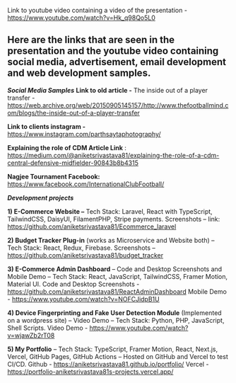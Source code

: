 Link to youtube video containing a video of the presentation - https://www.youtube.com/watch?v=Hk_q98Qo5L0

## Here are the links that are seen in the presentation and the youtube video containing social media, advertisement, email development and web development samples. ##




_**Social Media Samples**_
**Link to old article -** The inside out of a player transfer - https://web.archive.org/web/20150905145157/http://www.thefootballmind.com/blogs/the-inside-out-of-a-player-transfer 

**Link to clients instagram -** https://www.instagram.com/parthsaytaphotography/

**Explaining the role of CDM Article Link** : https://medium.com/@aniketsrivastava81/explaining-the-role-of-a-cdm-central-defensive-midfielder-90843b8b4315

**Nagjee Tournament Facebook:**  https://www.facebook.com/InternationalClubFootball/ 

_**Development projects**_ 

**1) E-Commerce Website –**  Tech Stack: Laravel, React with TypeScript, TailwindCSS, DaisyUI, FilamentPHP, Stripe payments.
Screenshots – link: https://github.com/aniketsrivastava81/Ecommerce_laravel

**2) Budget Tracker Plug-in** (works as Microservice and Website both) – Tech Stack: React, Redux, Firebase.
Screenshots – https://github.com/aniketsrivastava81/budget_tracker

**3) E-Commerce Admin Dashboard** – Code and Desktop Screenshots and Mobile Demo – Tech Stack: React, JavaScript, TailwindCSS, Framer Motion, Material UI.
Code and Desktop Screenshots - https://github.com/aniketsrivastava81/ReactAdminDashboard
Mobile Demo - https://www.youtube.com/watch?v=NOFCJidpB1U

**4) Device Fingerprinting and Fake User Detection Module** (Implemented on a wordpress site) –  Video Demo – Tech Stack: Python, PHP, JavaScript, Shell Scripts.
Video Demo - https://www.youtube.com/watch?v=wjawZb2rT08

**5) My Portfolio** – Tech Stack: TypeScript, Framer Motion, React, Next.js, Vercel, GitHub Pages, GitHub Actions –  Hosted on GitHub and Vercel to test  CI/CD.
Github - https://aniketsrivastava81.github.io/portfolio/
Vercel - https://portfolio-aniketsrivastava81s-projects.vercel.app/
